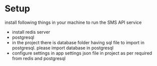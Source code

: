 # Setup

install following things in your machine to run the SMS API service

- install redis server
- postgresql
- in the project there is database folder having sql file to import in postgresql. please import database in postgresql
- configure settings in app settings json file in project as per required from redis and postgresql

